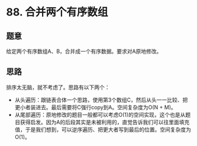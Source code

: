 # 88. 合并两个有序数组

## 题意

给定两个有序数组A、B，合并成一个有序数据。要求对A原地修改。

## 思路

排序太无脑，就不考虑了。思路有以下两个：

- 从头遍历：跟链表合体一个思路，使用第3个数组C，然后从头一一比较、把更小者装进去。最后需要将C强行copy到A。空间复杂度为O(N + M)。
- 从尾部遍历：原地修改的题目一般都可以考虑O(1)的空间实现，这个也是从题目获得启发。因为A的后段其实是未被利用的，直觉告诉我们可以往里面填充值，于是我们想到，可以逆序遍历、把更大者写到最后的位置。空间复杂度为O(1)。
